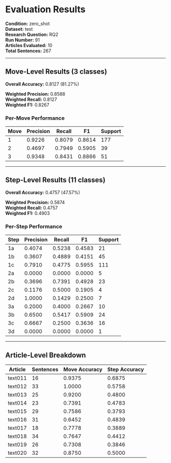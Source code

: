 # Evaluation Results

**Condition:** zero_shot  
**Dataset:** test  
**Research Question:** RQ2  
**Run Number:** 91  
**Articles Evaluated:** 10  
**Total Sentences:** 267  

---

## Move-Level Results (3 classes)

**Overall Accuracy:** 0.8127 (81.27%)  

**Weighted Precision:** 0.8588  
**Weighted Recall:** 0.8127  
**Weighted F1:** 0.8267  

### Per-Move Performance

| Move | Precision | Recall | F1 | Support |
|------|-----------|--------|----|---------|
| 1 | 0.9226 | 0.8079 | 0.8614 | 177 |
| 2 | 0.4697 | 0.7949 | 0.5905 | 39 |
| 3 | 0.9348 | 0.8431 | 0.8866 | 51 |

---

## Step-Level Results (11 classes)

**Overall Accuracy:** 0.4757 (47.57%)  

**Weighted Precision:** 0.5874  
**Weighted Recall:** 0.4757  
**Weighted F1:** 0.4903  

### Per-Step Performance

| Step | Precision | Recall | F1 | Support |
|------|-----------|--------|----|---------|
| 1a | 0.4074 | 0.5238 | 0.4583 | 21 |
| 1b | 0.3607 | 0.4889 | 0.4151 | 45 |
| 1c | 0.7910 | 0.4775 | 0.5955 | 111 |
| 2a | 0.0000 | 0.0000 | 0.0000 | 5 |
| 2b | 0.3696 | 0.7391 | 0.4928 | 23 |
| 2c | 0.1176 | 0.5000 | 0.1905 | 4 |
| 2d | 1.0000 | 0.1429 | 0.2500 | 7 |
| 3a | 0.2000 | 0.4000 | 0.2667 | 10 |
| 3b | 0.6500 | 0.5417 | 0.5909 | 24 |
| 3c | 0.6667 | 0.2500 | 0.3636 | 16 |
| 3d | 0.0000 | 0.0000 | 0.0000 | 1 |

---

## Article-Level Breakdown

| Article | Sentences | Move Accuracy | Step Accuracy |
|---------|-----------|---------------|---------------|
| text011 | 16 | 0.9375 | 0.6875 |
| text012 | 33 | 1.0000 | 0.5758 |
| text013 | 25 | 0.9200 | 0.4800 |
| text014 | 23 | 0.7391 | 0.4783 |
| text015 | 29 | 0.7586 | 0.3793 |
| text016 | 31 | 0.6452 | 0.4839 |
| text017 | 18 | 0.7778 | 0.3889 |
| text018 | 34 | 0.7647 | 0.4412 |
| text019 | 26 | 0.7308 | 0.3846 |
| text020 | 32 | 0.8750 | 0.5000 |
